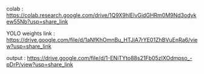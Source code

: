 colab : https://colab.research.google.com/drive/1Q9X9hlElvGidGHRm0M9Nd3odykew55Nb?usp=share_link

YOLO weights link :  https://drive.google.com/file/d/1aNfKhOmnBu_HTJiA7rYE01ZhBVuEnRa6/view?usp=share_link

output : https://drive.google.com/file/d/1-ENiTYto88s21Fb05zIXOdmpso_-pDrP/view?usp=share_link

